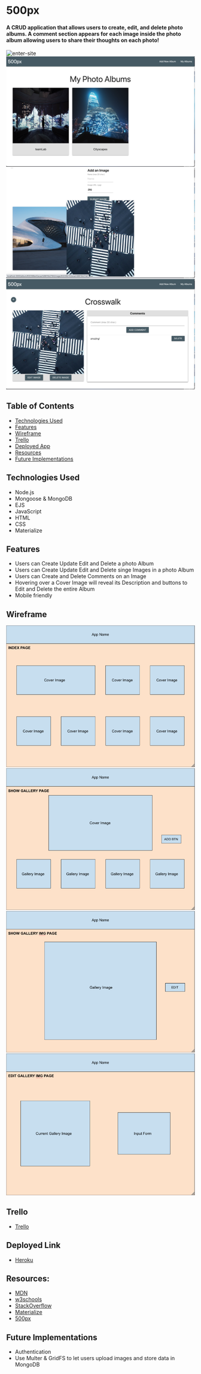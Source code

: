 
# 500px

#### A CRUD application that allows users to create, edit, and delete photo albums. A comment section appears for each image inside the photo album allowing users to share their thoughts on each photo!

<img src="./images/site/enter-site.png" alt="enter-site"/>
<img src="./images/site/my-albums.png" alt="my-albums"/>
<img src="./images/site/one-image-hover.png" alt="one-image-hover"/>
<img src="./images/site/one-image-comments-delete.png" alt="one-image-comments-delete"/>

## Table of Contents
- [Technologies Used](#technologiesused)
- [Features](#features)
- [Wireframe](#wireframe)
- [Trello](#trello)
- [Deployed App](#deployment)
- [Resources](#resources)
- [Future Implementations](#futureimplementations)

## <a name="technologiesused"></a> Technologies Used
- Node.js
- Mongoose & MongoDB
- EJS
- JavaScript
- HTML
- CSS
- Materialize

## <a name="features"></a> Features
- Users can Create Update Edit and Delete a photo Album
- Users can Create Update Edit and Delete singe Images in a photo Album
- Users can Create and Delete Comments on an Image
- Hovering over a Cover Image will reveal its Description and buttons to Edit and Delete the entire Album
- Mobile friendly

## <a name="wireframe"></a> Wireframe
<img src="./images/wireframe/landing.png" alt="landing-page"/>
<img src="./images/wireframe/image-gallery.png" alt="image-gallery"/>
<img src="./images/wireframe/single-image.png" alt="single-image"/>
<img src="./images/wireframe/edit-single-image.png" alt="edit-single-image"/>

## <a name="trello"></a> Trello
- [Trello](https://trello.com/b/LMywPsTV/500px)

## <a name="deployment"></a> Deployed Link
- [Heroku](https://peter-lam-500px.herokuapp.com/)

## <a name="resources"></a> Resources:
- [MDN](https://developer.mozilla.org/en-US/)
- [w3schools](https://www.w3schools.com/)
- [StackOverflow](https://stackoverflow.com/)
- [Materialize](https://materializecss.com/)
- [500px](https://500px.com/)

## <a name="futureimplementations"></a> Future Implementations
- Authentication
- Use Multer & GridFS to let users upload images and store data in MongoDB

